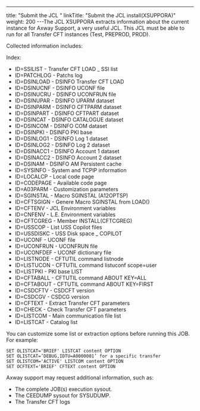 ---
title: "Submit the JCL "
linkTitle: "Submit the JCL install(XSUPPORA)"
weight: 200
---The JCL XSUPPORA extracts information about the current instance for Axway Support, a very useful JCL. This JCL must be able to run for all Transfer CFT instances (Test, PREPROD, PROD).

Collected information includes:

Index:

* ID=SSILIST - Transfer CFT LOAD _ SSI list
* ID=PATCHLOG - Patchs log
* ID=DSINLOAD - DSINFO Transfer CFT LOAD
* ID=DSINUCNF - DSINFO UCONF file
* ID=DSINUCRU - DSINFO UCONFRUN file
* ID=DSINUPAR - DSINFO UPARM dataset
* ID=DSINPARM - DSINFO CFTPARM dataset
* ID=DSINPART - DSINFO CFTPART dataset
* ID=DSINCAT - DSINFO CATALOGUE dataset
* ID=DSINCOM - DSINFO COM dataset
* ID=DSINPKI - DSINFO PKI base
* ID=DSINLOG1 - DSINFO Log 1 dataset
* ID=DSINLOG2 - DSINFO Log 2 dataset
* ID=DSINACC1 - DSINFO Account 1 dataset
* ID=DSINACC2 - DSINFO Account 2 dataset
* ID=DSINAM - DSINFO AM Persistent cache
* ID=SYSINFO - System and TCPIP information
* ID=LOCALCP - Local code page
* ID=CODEPAGE - Available code page
* ID=A03PARM - Customization parameters
* ID=SGINSTAL - Macro SGINSTAL (A12OPTSP)
* ID=CFTSGIGN - Genere Macro SGINSTAL from LOAD()
* ID=CFTENV - JCL Environment variables
* ID=CNFENV - L.E. Environment variables
* ID=CFTCGREG - Member INSTALL(CFTCGREG)
* ID=USSCOP - List USS Copilot files
* ID=USSDISKC - USS Disk space _ COPILOT
* ID=UCONF - UCONF file
* ID=UCONFRUN - UCONFRUN file
* ID=UCONFDEF - UCONF dictionary file
* ID=LISTNODE - CFTUTIL command listnode
* ID=LISTUCON - CFTUTIL command listuconf scope=user
* ID=LISTPKI - PKI base LIST
* ID=CFTABALL - CFTUTIL command ABOUT KEY=ALL
* ID=CFTABOUT - CFTUTIL command ABOUT KEY=FIRST
* ID=CSDCFTV - CSDCFT version
* ID=CSDCGV - CSDCG version
* ID=CFTEXT - Extract Transfer CFT parameters
* ID=CHECK - Check Transfer CFT parameters
* ID=LISTCOM - Main communication file list
* ID=LISTCAT - Catalog list

You can customize some list or extraction options before running this JOB. For example:

```
SET OLISTCAT='BRIEF' LISTCAT content OPTION
SET OLISTCAT=’DEBUG,IDTU=A0000001’ for a specific transfer
SET OLISTCOM='ACTIVE' LISTCOM content OPTION
SET OCFTEXT='BRIEF' CFTEXT content OPTION
```

Axway support may request additional information, such as:

* The complete JOB(s) execution sysout.
* The CEEDUMP sysout for SYSUDUMP.
* The Transfer CFT logs

